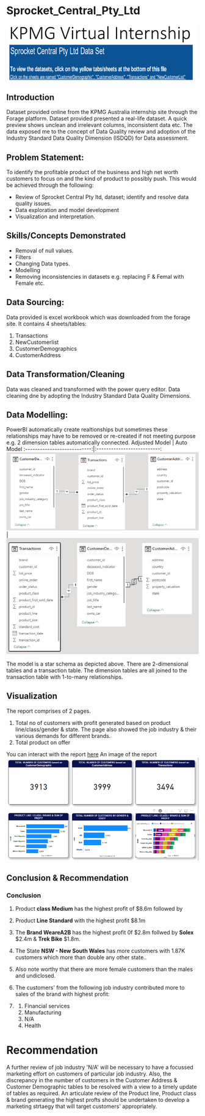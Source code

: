 # Sprocket_Central_Pty_Ltd
![](sprocket.png)

## Introduction
Dataset provided online from the KPMG Australia internship site through the Forage platform. Dataset provided presented a real-life dataset. A quick preview shows unclean and irrelevant columns, inconsistent data etc. The data exposed me to the concept of Data Quality review and adoption of the Industry Standard Data Quality Dimension (ISDQD) for Data assessment.

## Problem Statement: 
To identify the profitable product of the business and high net worth customers to focus on and the kind of product to possibly push. This would be achieved through the following:
-	Review of Sprocket Central Pty ltd, dataset; identify and resolve data quality issues.
-	Data exploration and model development
-	Visualization and interpretation.

## Skills/Concepts Demonstrated
- Removal of null values.
- Filters
- Changing Data types.
- Modelling
- Removing inconsistencies in datasets e.g. replacing F & Femal with Female etc.

  
## Data Sourcing:
Data provided is excel workbook which was downloaded from the forage site. It contains 4 sheets/tables:
1.	Transactions
2.	NewCustomerlist
3.	CustomerDemographics
4.	CustomerAddress
   
## Data Transformation/Cleaning
Data was cleaned and transformed with the power query editor. Data cleaning dne by adopting the Industry Standard Data Quality Dimensions.

## Data Modelling: 
PowerBI automatically create realtionships but sometimes these relationships may have to be removed or re-created if not meeting purpose e.g. 2 dimension tables automatically connected.
Adjusted Model               |           Auto Model
:---------------------------:|:--------------------------:
![](Adjusted.PNG)           | ![](Auto.png)

The model is a star schema as depicted above. There are 2-dimensional tables and a transaction table. The dimension tables are all joined to the transaction table with 1-to-many relationships.

## Visualization
The report comprises of 2 pages.
1. Total no of customers with profit generated based on product line/class/gender & state. The page also showed the job industry & their various demands for different brands.
2. Total product on offer

You can interact with the report [here](https://app.powerbi.com/groups/me/reports/d9f5f39f-6f80-4dbb-b8ca-90ce9d5ac050/ReportSection?experience=power-bi)
An image of the report
![](Sprocket_P1_Report.PNG)

## Conclusion & Recommendation
### Conclusion
1. Product **class Medium** has the highest profit of $8.6m followed by
2. Product **Line Standard** with the highest profit $8.1m
3. The **Brand WeareA2B** has the highest profit 0f $2.8m follwed by **Solex** $2.4m & **Trek Bike** $1.8m.

4. The State **NSW - New South Wales** has more customers with 1.87K customers which more than double any other state..
5. Also note worthy that there are more female customers than the males and undiclosed.
6. The customers' from the following job industry contributed more to sales of the brand with highest profit:
7.  1. Financial services
    2. Manufacturing
    3. N/A
    4. Health
  
# Recommendation
A further review of job industry 'N/A' will be necessary to have a focussed marketing effort on customers of particular job industry. Also, the discrepancy in the number of customers in the Customer Address & Customer Demographic tables to be resolved with a view to a timely update of tables as required.
An articulate review of the Product line, Product class & brand generating the highest profts should be undertaken to develop a marketing strtaegy that will target customers' appropriately.
